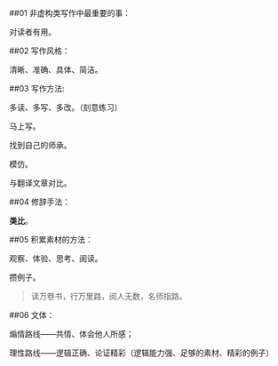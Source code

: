 ##01 非虚构类写作中最重要的事：

对读者有用。

##02 写作风格：

清晰、准确、具体、简洁。

##03 写作方法:

多读、多写、多改。（刻意练习）

马上写。

找到自己的师承。

模仿。

与翻译文章对比。

##04 修辞手法：

**类比**。

##05 积累素材的方法：

观察、体验、思考、阅读。

攒例子。

> 读万卷书，行万里路，阅人无数，名师指路。

##06 文体：

煽情路线——共情、体会他人所感；

理性路线——逻辑正确、论证精彩（逻辑能力强、足够的素材、精彩的例子）
